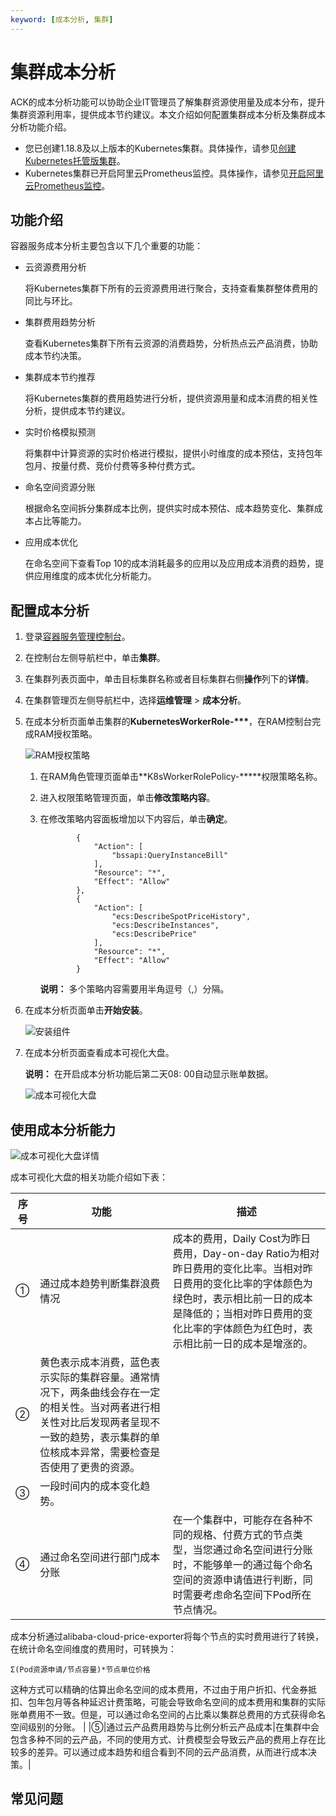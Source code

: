 ```yaml
---
keyword: [成本分析, 集群]
---
```


# 集群成本分析

ACK的成本分析功能可以协助企业IT管理员了解集群资源使用量及成本分布，提升集群资源利用率，提供成本节约建议。本文介绍如何配置集群成本分析及集群成本分析功能介绍。

-   您已创建1.18.8及以上版本的Kubernetes集群。具体操作，请参见[创建Kubernetes托管版集群](/cn.zh-CN/Kubernetes集群用户指南/集群/创建集群/创建Kubernetes托管版集群.md)。
-   Kubernetes集群已开启阿里云Prometheus监控。具体操作，请参见[开启阿里云Prometheus监控](/cn.zh-CN/Kubernetes集群用户指南/可观测性/监控管理/阿里云Prometheus监控.md)。

## 功能介绍

容器服务成本分析主要包含以下几个重要的功能：

-   云资源费用分析

    将Kubernetes集群下所有的云资源费用进行聚合，支持查看集群整体费用的同比与环比。

-   集群费用趋势分析

    查看Kubernetes集群下所有云资源的消费趋势，分析热点云产品消费，协助成本节约决策。

-   集群成本节约推荐

    将Kubernetes集群的费用趋势进行分析，提供资源用量和成本消费的相关性分析，提供成本节约建议。

-   实时价格模拟预测

    将集群中计算资源的实时价格进行模拟，提供小时维度的成本预估，支持包年包月、按量付费、竞价付费等多种付费方式。

-   命名空间资源分账

    根据命名空间拆分集群成本比例，提供实时成本预估、成本趋势变化、集群成本占比等能力。

-   应用成本优化

    在命名空间下查看Top 10的成本消耗最多的应用以及应用成本消费的趋势，提供应用维度的成本优化分析能力。


## 配置成本分析

1.  登录[容器服务管理控制台](https://cs.console.aliyun.com)。

2.  在控制台左侧导航栏中，单击**集群**。

3.  在集群列表页面中，单击目标集群名称或者目标集群右侧**操作**列下的**详情**。

4.  在集群管理页左侧导航栏中，选择**运维管理** \> **成本分析**。

5.  在成本分析页面单击集群的**KubernetesWorkerRole-\*\*\***，在RAM控制台完成RAM授权策略。

    ![RAM授权策略](https://static-aliyun-doc.oss-accelerate.aliyuncs.com/assets/img/zh-CN/9138960261/p272320.png)

    1.  在RAM角色管理页面单击**K8sWorkerRolePolicy-\*\*\***权限策略名称。

    2.  进入权限策略管理页面，单击**修改策略内容**。

    3.  在修改策略内容面板增加以下内容后，单击**确定**。

        ```
                {
                    "Action": [
                        "bssapi:QueryInstanceBill"
                    ],
                    "Resource": "*",
                    "Effect": "Allow"
                },
                {
                    "Action": [
                        "ecs:DescribeSpotPriceHistory",
                        "ecs:DescribeInstances",
                        "ecs:DescribePrice"
                    ],
                    "Resource": "*",
                    "Effect": "Allow"
                }
        ```

        **说明：** 多个策略内容需要用半角逗号（,）分隔。

6.  在成本分析页面单击**开始安装**。

    ![安装组件](https://static-aliyun-doc.oss-accelerate.aliyuncs.com/assets/img/zh-CN/9138960261/p272328.png)

7.  在成本分析页面查看成本可视化大盘。

    **说明：** 在开启成本分析功能后第二天08: 00自动显示账单数据。

    ![成本可视化大盘](https://static-aliyun-doc.oss-accelerate.aliyuncs.com/assets/img/zh-CN/5156460261/p272334.png)


## 使用成本分析能力

![成本可视化大盘详情](https://static-aliyun-doc.oss-accelerate.aliyuncs.com/assets/img/zh-CN/8387460261/p272351.png)

成本可视化大盘的相关功能介绍如下表：

|序号|功能|描述|
|--|--|--|
|①|通过成本趋势判断集群浪费情况|成本的费用，Daily Cost为昨日费用，Day-on-day Ratio为相对昨日费用的变化比率。当相对昨日费用的变化比率的字体颜色为绿色时，表示相比前一日的成本是降低的；当相对昨日费用的变化比率的字体颜色为红色时，表示相比前一日的成本是增涨的。 |
|②|黄色表示成本消费，蓝色表示实际的集群容量。通常情况下，两条曲线会存在一定的相关性。当对两者进行相关性对比后发现两者呈现不一致的趋势，表示集群的单位核成本异常，需要检查是否使用了更贵的资源。 |
|③|一段时间内的成本变化趋势。|
|④|通过命名空间进行部门成本分账|在一个集群中，可能存在各种不同的规格、付费方式的节点类型，当您通过命名空间进行分账时，不能够单一的通过每个命名空间的资源申请值进行判断，同时需要考虑命名空间下Pod所在节点情况。

成本分析通过alibaba-cloud-price-exporter将每个节点的实时费用进行了转换，在统计命名空间维度的费用时，可转换为：

```
Σ(Pod资源申请/节点容量)*节点单位价格
```

这种方式可以精确的估算出命名空间的成本费用，不过由于用户折扣、代金券抵扣、包年包月等各种延迟计费策略，可能会导致命名空间的成本费用和集群的实际账单费用不一致。但是，可以通过命名空间的占比乘以集群总费用的方式获得命名空间级别的分账。 |
|⑤|通过云产品费用趋势与比例分析云产品成本|在集群中会包含多种不同的云产品，不同的使用方式、计费模型会导致云产品的费用上存在比较多的差异。可以通过成本趋势和组合看到不同的云产品消费，从而进行成本决策。|

## 常见问题



